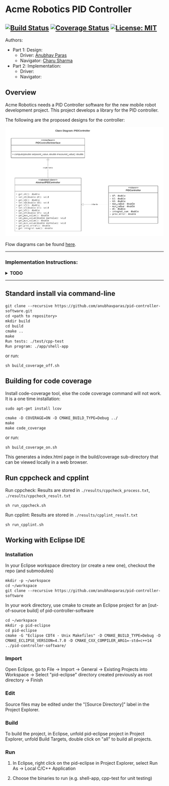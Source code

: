 # Acme Robotics PID Controller
[![Build Status](https://app.travis-ci.com/anubhavparas/pid-controller-software.svg?branch=main)](https://app.travis-ci.com/anubhavparas/pid-controller-software)
[![Coverage Status](https://coveralls.io/repos/github/anubhavparas/pid-controller-software/badge.svg?branch=main)](https://coveralls.io/github/anubhavparas/pid-controller-software?branch=main)
[![License: MIT](https://img.shields.io/badge/License-MIT-blue.svg)](https://opensource.org/licenses/MIT)
---
Authors: 
- Part 1: Design:
    - Driver: [Anubhav Paras](<https://github.com/anubhavparas>)
    - Navigator: [Charu Sharma](<https://github.com/Sharma117555448>)
- Part 2: Implementation:
    - Driver: 
    - Navigator: 

## Overview

Acme Robotics needs a PID Controller software for the new mobile robot development project. This project develops a library for the PID controller. 

The following are the proposed designs for the controller: 

![alt text](./docs/images/pid_class_diagram.png?raw=true "PID Controller")

Flow diagrams can be found [here](./docs/images/).

-----
### Implementation Instructions:
<details>
<summary><strong>TODO</strong></summary>

+ [pid.cpp](./src/pid.cpp)
    + Initialize the constructor params as per [this](./docs/images/activity_diagram_PIDObjectCreation.png),
    + Implement the getters and setters,
    + Implement the `compute(double, double)` method as per the [activity diagram](./docs/images/activity_diagram_PID_compute_method.png).
+ Look for `TODO(Pair2)` in the workspace and implement the required methods.

</details>

-----


## Standard install via command-line
```
git clone --recursive https://github.com/anubhavparas/pid-controller-software.git
cd <path to repository>
mkdir build
cd build
cmake ..
make
Run tests: ./test/cpp-test
Run program: ./app/shell-app
```
or run: 
```
sh build_coverage_off.sh
```

## Building for code coverage
Install code-coverage tool, else the code coverage command will not work. It is a one time installation: 
```
sudo apt-get install lcov
```
```
cmake -D COVERAGE=ON -D CMAKE_BUILD_TYPE=Debug ../
make
make code_coverage
```

or run: 
```
sh build_coverage_on.sh
```

This generates a index.html page in the build/coverage sub-directory that can be viewed locally in a web browser.

## Run cppcheck and cpplint
Run cppcheck: Results are stored in `./results/cppcheck_process.txt`, `./results/cppcheck_result.txt` 
```
sh run_cppcheck.sh
```

Run cpplint: Results are stored in `./results/cpplint_result.txt`
```
sh run_cpplint.sh
```


## Working with Eclipse IDE ##

### Installation

In your Eclipse workspace directory (or create a new one), checkout the repo (and submodules)
```
mkdir -p ~/workspace
cd ~/workspace
git clone --recursive https://github.com/anubhavparas/pid-controller-software
```

In your work directory, use cmake to create an Eclipse project for an [out-of-source build] of pid-controller-software

```
cd ~/workspace
mkdir -p pid-eclipse
cd pid-eclipse
cmake -G "Eclipse CDT4 - Unix Makefiles" -D CMAKE_BUILD_TYPE=Debug -D CMAKE_ECLIPSE_VERSION=4.7.0 -D CMAKE_CXX_COMPILER_ARG1=-std=c++14 ../pid-controller-software/
```

### Import

Open Eclipse, go to File -> Import -> General -> Existing Projects into Workspace -> 
Select "pid-eclipse" directory created previously as root directory -> Finish

### Edit

Source files may be edited under the "[Source Directory]" label in the Project Explorer.


### Build

To build the project, in Eclipse, unfold pid-eclipse project in Project Explorer,
unfold Build Targets, double click on "all" to build all projects.

### Run

1. In Eclipse, right click on the pid-eclipse in Project Explorer,
select Run As -> Local C/C++ Application

2. Choose the binaries to run (e.g. shell-app, cpp-test for unit testing)


